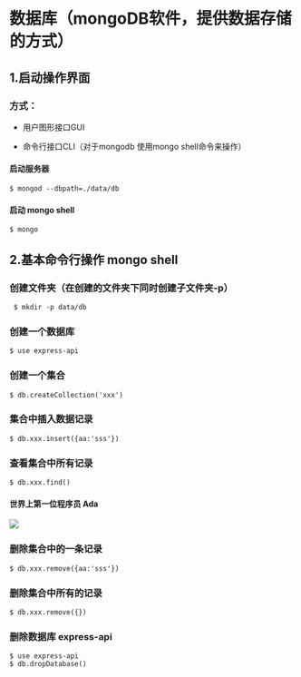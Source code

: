 # 数据库（mongoDB软件，提供数据存储的方式）
## 1.启动操作界面
### 方式：
- 用户图形接口GUI

- 命令行接口CLI（对于mongodb 使用mongo shell命令来操作）

#### 启动服务器
  ```
  $ mongod --dbpath=./data/db
  ```
#### 启动 mongo shell
  ```
  $ mongo
  ```

## 2.基本命令行操作 mongo shell

### 创建文件夹（在创建的文件夹下同时创建子文件夹-p）
```
 $ mkdir -p data/db
```
### 创建一个数据库
```
$ use express-api
```
### 创建一个集合
```
$ db.createCollection('xxx')
```
### 集合中插入数据记录
```
$ db.xxx.insert({aa:'sss'})
```
### 查看集合中所有记录
```
$ db.xxx.find()
```

#### 世界上第一位程序员 Ada
![](https://github.com/happypeter/digicity-express-api/blob/master/doc/img/001-ada.png?raw=true)

### 删除集合中的一条记录
```
$ db.xxx.remove({aa:'sss'})
```
### 删除集合中所有的记录
```
$ db.xxx.remove({})
```
### 删除数据库 express-api
```
$ use express-api
$ db.dropDatabase()
```
